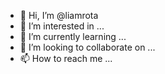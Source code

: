 - 👋 Hi, I’m @liamrota
- 👀 I’m interested in ...
- 🌱 I’m currently learning ...
- 💞️ I’m looking to collaborate on ...
- 📫 How to reach me ...

<!---
liamrota/liamrota is a ✨ special ✨ repository because its `README.md` (this file) appears on your GitHub profile.
You can click the Preview link to take a look at your changes.
--->

